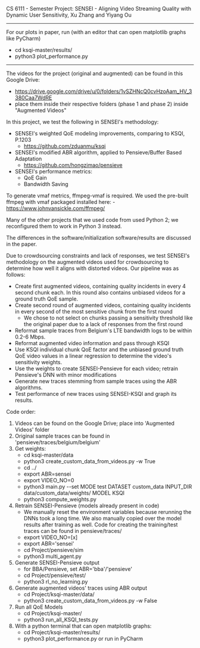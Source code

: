 CS 6111 - Semester Project: SENSEI - Aligning Video Streaming Quality with Dynamic User Sensitivity, Xu Zhang and Yiyang Ou

***
For our plots in paper, run (with an editor that can open matplotlib graphs like PyCharm)
- cd ksqi-master/results/
- python3 plot_performance.py
***

The videos for the project (original and augmented) can be found in this Google Drive:
- https://drive.google.com/drive/u/0/folders/1vSZHNcQ0cvHzoAam_HV_3380Caa7WdRE
- place them inside their respective folders (phase 1 and phase 2) inside "Augmented Videos"

In this project, we test the following in SENSEI's methodology:
- SENSEI's weighted QoE modeling improvements, comparing to KSQI, P.1203
    - https://github.com/zduanmu/ksqi
- SENSEI's modified ABR algorithm, applied to Pensieve/Buffer Based Adaptation
    - https://github.com/hongzimao/pensieve
- SENSEI's performance metrics:
    - QoE Gain
    - Bandwidth Saving

To generate vmaf metrics, ffmpeg-vmaf is required. We used the pre-built ffmpeg with vmaf packaged installed here:
    - https://www.johnvansickle.com/ffmpeg/

Many of the other projects that we used code from used Python 2; we reconfigured them to work in Python 3 instead.

The differences in the software/initialization software/results are discussed in the paper.

Due to crowdsourcing constraints and lack of responses, we test SENSEI's methodology on the augmented videos used for crowdsourcing to determine how well it aligns with distorted videos. Our pipeline was as follows:
- Create first augmented videos, containing quality incidents in every 4 second chunk each. In this round also contains unbiased videos for a ground truth QoE sample.
- Create second round of augmented videos, containing quality incidents in every second of the most sensitive chunk from the first round
    - We chose to not select on chunks passing a sensitivity threshold like the original paper due to a lack of responses from the first round
- Reformat sample traces from Belgium's LTE bandwidth logs to be within 0.2-6 Mbps.
- Reformat augmented video information and pass through KSQI
- Use KSQI individual chunk QoE factor and the unbiased ground truth QoE video values in a linear regression to determine the video's sensitivity weights.
- Use the weights to create SENSEI-Pensieve for each video; retrain Pensieve's DNN with minor modifications
- Generate new traces stemming from sample traces using the ABR algorithms.
- Test performance of new traces using SENSEI-KSQI and graph its results.

Code order:
1. Videos can be found on the Google Drive; place into 'Augmented Videos' folder
2. Original sample traces can be found in 'pensieve/traces/belgium/belgium'
3. Get weights:
    - cd ksqi-master/data
    - python3 create_custom_data_from_videos.py -w True
    - cd ../
    - export ABR=sensei
    - export VIDEO_NO=0
    - python3 main.py --set MODE test DATASET custom_data INPUT_DIR data/custom_data/weights/ MODEL KSQI
    - python3 compute_weights.py
4. Retrain SENSEI-Pensieve (models already present in code)
    * We manually reset the environment variables because rerunning the DNNs took a long time. We also manually copied over the model results after training as well. Code for creating the training/test traces can be found in pensieve/traces/
    - export VIDEO_NO=[x]
    - export ABR='sensei'
    - cd Project/pensieve/sim
    - python3 multi_agent.py
5. Generate SENSEI-Pensieve output
    * for BBA/Pensieve, set ABR='bba'/'pensieve'
    - cd Project/pensieve/test/
    - python3 rl_no_learning.py
6. Generate augmented videos' traces using ABR output
    - cd Project/ksqi-master/data/
    - python3 create_custom_data_from_videos.py -w False
7. Run all QoE Models
    - cd Project/ksqi-master/
    - python3 run_all_KSQI_tests.py
8. With a python terminal that can open matplotlib graphs:
    - cd Project/ksqi-master/results/
    - python3 plot_performance.py or run in PyCharm




